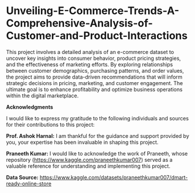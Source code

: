 # Unveiling-E-Commerce-Trends-A-Comprehensive-Analysis-of-Customer-and-Product-Interactions

This project involves a detailed analysis of an e-commerce dataset to uncover key insights into consumer behavior, product pricing strategies, and the effectiveness of marketing efforts. By exploring relationships between customer demographics, purchasing patterns, and order values, the project aims to provide data-driven recommendations that will inform strategic decisions in pricing, marketing, and customer engagement. The ultimate goal is to enhance profitability and optimize business operations within the digital marketplace.

**Acknowledgments**

I would like to express my gratitude to the following individuals and sources for their contributions to this project:

**Prof. Ashok Harnal:** I am thankful for the guidance and support provided by you, your expertise has been invaluable in shaping this project.

**Praneeth Kumar:** I would like to acknowledge the work of Praneeth, whose repository (https://www.kaggle.com/praneethkumar007) served as a valuable reference for understanding and implementing this project.


**Data Source:** https://www.kaggle.com/datasets/praneethkumar007/dmart-ready-online-store
